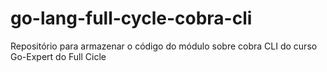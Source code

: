 # go-lang-full-cycle-cobra-cli
Repositório para armazenar o código do módulo sobre cobra CLI do curso Go-Expert do Full Cicle
